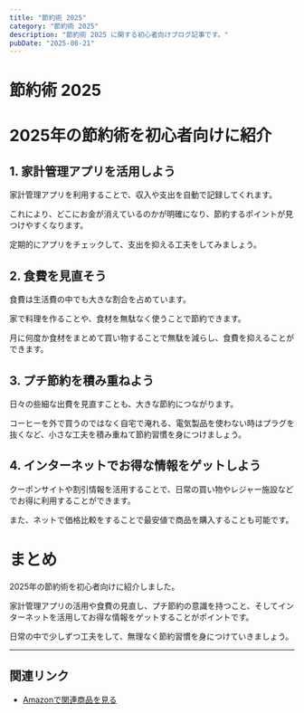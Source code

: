 ```yaml
---
title: "節約術 2025"
category: "節約術 2025"
description: "節約術 2025 に関する初心者向けブログ記事です。"
pubDate: "2025-08-21"
---
```


# 節約術 2025

<h1>2025年の節約術を初心者向けに紹介</h1>
<h2>1. 家計管理アプリを活用しよう</h2>
<p>家計管理アプリを利用することで、収入や支出を自動で記録してくれます。

これにより、どこにお金が消えているのかが明確になり、節約するポイントが見つけやすくなります。

定期的にアプリをチェックして、支出を抑える工夫をしてみましょう。

</p>

<h2>2. 食費を見直そう</h2>
<p>食費は生活費の中でも大きな割合を占めています。

家で料理を作ることや、食材を無駄なく使うことで節約できます。

月に何度か食材をまとめて買い物することで無駄を減らし、食費を抑えることができます。

</p>

<h2>3. プチ節約を積み重ねよう</h2>
<p>日々の些細な出費を見直すことも、大きな節約につながります。

コーヒーを外で買うのではなく自宅で淹れる、電気製品を使わない時はプラグを抜くなど、小さな工夫を積み重ねて節約習慣を身につけましょう。

</p>

<h2>4. インターネットでお得な情報をゲットしよう</h2>
<p>クーポンサイトや割引情報を活用することで、日常の買い物やレジャー施設などでお得に利用することができます。

また、ネットで価格比較をすることで最安値で商品を購入することも可能です。

</p>

<h1>まとめ</h1>
<p>2025年の節約術を初心者向けに紹介しました。

家計管理アプリの活用や食費の見直し、プチ節約の意識を持つこと、そしてインターネットを活用してお得な情報をゲットすることがポイントです。

日常の中で少しずつ工夫をして、無理なく節約習慣を身につけていきましょう。

</p>

---

## 関連リンク

- [Amazonで関連商品を見る](https://www.amazon.co.jp/s?k=%E7%AF%80%E7%B4%84%E8%A1%93+2025&tag=autowritehubai-22)
